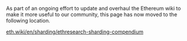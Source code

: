 As part of an ongoing effort to update and overhaul the Ethereum wiki to make it more useful to our community, this page has now moved to the following location.

[eth.wiki/en/sharding/ethresearch-sharding-compendium](https://eth.wiki/en/sharding/ethresearch-sharding-compendium)
